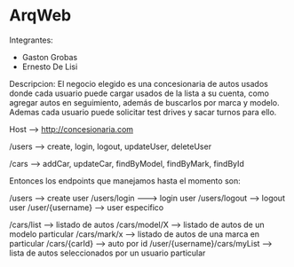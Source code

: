 # ArqWeb

Integrantes:

- Gaston Grobas
- Ernesto De Lisi

Descripcion: El negocio elegido es una concesionaria de autos usados donde cada usuario puede cargar usados de la lista a su cuenta, como agregar autos en seguimiento, además de buscarlos por marca y modelo. 
Ademas cada usuario puede solicitar test drives y sacar turnos para ello.

Host --> http://concesionaria.com

/users --> create, login, logout, updateUser, deleteUser

/cars --> addCar, updateCar, findByModel, findByMark, findById

Entonces los endpoints que manejamos hasta el momento son:

/users --> create user
/users/login ---> login user
/users/logout --> logout user
/user/{username} --> user especifico

/cars/list --> listado de autos
/cars/model/X --> listado de autos de un modelo particular
/cars/mark/x --> listado de autos de una marca en particular
/cars/{carId} --> auto por id
/user/{username}/cars/myList --> lista de autos seleccionados por un usuario particular
